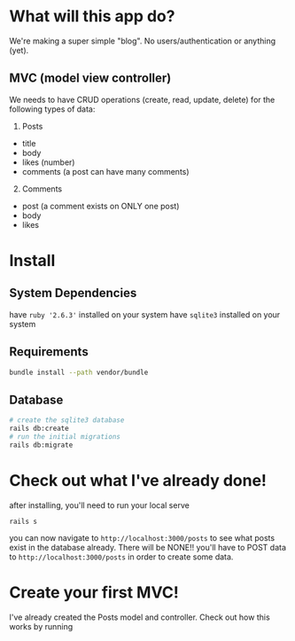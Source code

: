 # What will this app do?
We're making a super simple "blog". No users/authentication or anything (yet).

## MVC (model view controller)

We needs to have CRUD operations (create, read, update, delete) for the following types of data:
1. Posts
  - title
  - body
  - likes (number)
  - comments (a post can have many comments)
2. Comments
  - post (a comment exists on ONLY one post)
  - body
  - likes


# Install

## System Dependencies
have `ruby '2.6.3'` installed on your system
have `sqlite3` installed on your system

## Requirements
```bash
bundle install --path vendor/bundle
```

## Database
```bash
# create the sqlite3 database
rails db:create
# run the initial migrations
rails db:migrate
```

# Check out what I've already done!

after installing, you'll need to run your local serve

```
rails s
```

you can now navigate to `http://localhost:3000/posts` to see what posts exist in the database already.
There will be NONE!! you'll have to POST data to `http://localhost:3000/posts` in order to create some data.


# Create your first MVC!
I've already created the Posts model and controller. Check out how this works by running 

